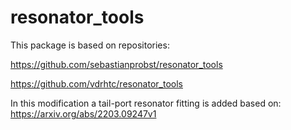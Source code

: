 # resonator_tools

This package is based on repositories: 

https://github.com/sebastianprobst/resonator_tools

https://github.com/vdrhtc/resonator_tools

In this modification a tail-port resonator fitting is added based on: 
https://arxiv.org/abs/2203.09247v1 
